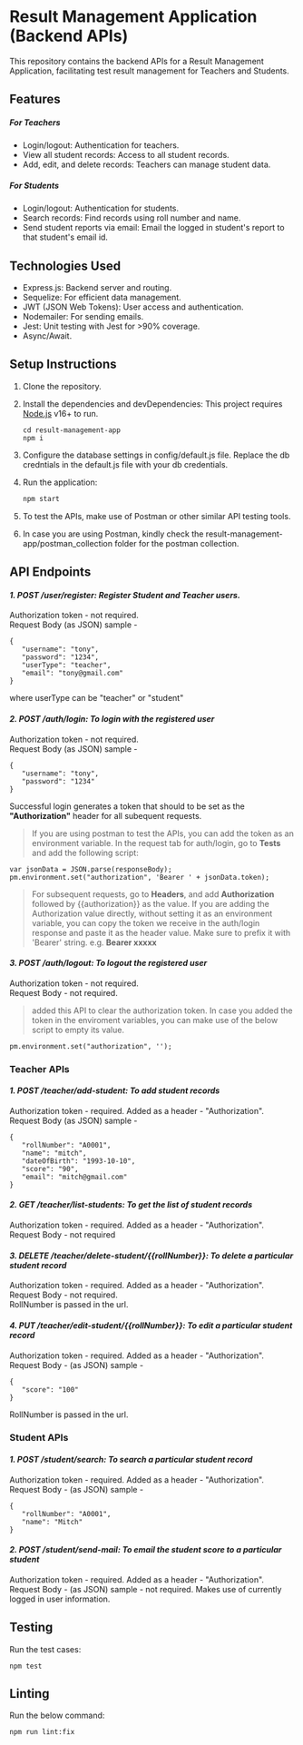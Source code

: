 # Result Management Application (Backend APIs)
This repository contains the backend APIs for a Result Management Application, facilitating test result management for Teachers and Students.

## Features
##### _For Teachers_
- Login/logout: Authentication for teachers.
- View all student records: Access to all student records.
- Add, edit, and delete records: Teachers can manage student data.
##### _For Students_
- Login/logout: Authentication for students.
- Search records: Find records using roll number and name.
- Send student reports via email: Email the logged in student's report to that student's email id.

## Technologies Used
- Express.js: Backend server and routing.
- Sequelize: For efficient data management.
- JWT (JSON Web Tokens): User access and authentication.
- Nodemailer: For sending emails.
- Jest: Unit testing with Jest for >90% coverage.
- Async/Await.

## Setup Instructions
1. Clone the repository.
2. Install the dependencies and devDependencies:
This project requires [Node.js](https://nodejs.org/) v16+ to run.

    ```
    cd result-management-app
    npm i
    ```
3. Configure the database settings in config/default.js file. Replace the db credntials in the default.js file with your db credentials.
4. Run the application:

    ```sh
    npm start
    ```
5. To test the APIs, make use of Postman or other similar API testing tools. 
6. In case you are using Postman, kindly check the result-management-app/postman_collection folder for the postman collection. 

## API Endpoints

#### _1. **POST /user/register**: Register Student and Teacher users._
Authorization token - not required. <br />
Request Body (as JSON) sample - 
 ```
{
    "username": "tony",
    "password": "1234",
    "userType": "teacher",
    "email": "tony@gmail.com"
}
 ```
where userType can be "teacher" or "student"

#### _2. **POST /auth/login**: To login with the registered user_
Authorization token - not required. <br />
Request Body (as JSON) sample - 
 ```
{
    "username": "tony",
    "password": "1234"
}
 ```
Successful login generates a token that should to be set as the **"Authorization"** header for all subequent requests. 
>If you are using postman to test the APIs, you can add the token as an environment variable. In the request tab for auth/login, go to **Tests** and add the following script:
```
var jsonData = JSON.parse(responseBody);
pm.environment.set("authorization", 'Bearer ' + jsonData.token);
```
>For subsequent requests, go to **Headers**, and add **Authorization** followed by {{authorization}} as the value. 
If you are adding the Authorization value directly, without setting it as an environment variable, you can copy the token we receive in the auth/login response and paste it as the header value. Make sure to prefix it with 'Bearer' string. e.g. **Bearer xxxxx**

#### _3. **POST /auth/logout**: To logout the registered user_
Authorization token - not required. <br />
Request Body - not required. 
> added this API to clear the authorization token. In case you added the token in the enviroment variables, you can make use of the below script to empty its value.
```
pm.environment.set("authorization", '');
```

### **Teacher APIs**

#### _1. **POST /teacher/add-student**: To add student records_ 
Authorization token - required. Added as a header - "Authorization". <br />
Request Body (as JSON) sample - 
 ```
{
    "rollNumber": "A0001",
    "name": "mitch",
    "dateOfBirth": "1993-10-10",
    "score": "90",
    "email": "mitch@gmail.com"
}
 ```

#### _2. **GET /teacher/list-students**: To get the list of student records_ 
Authorization token - required. Added as a header - "Authorization". <br />
Request Body - not required <br />

#### _3. **DELETE /teacher/delete-student/{{rollNumber}}**: To delete a particular student record_
Authorization token - required. Added as a header - "Authorization". <br />
Request Body - not required. <br />
RollNumber is passed in the url. <br />

#### _4. **PUT /teacher/edit-student/{{rollNumber}}**: To edit a particular student record_
Authorization token - required. Added as a header - "Authorization". <br />
Request Body - (as JSON) sample - 
 ```
{
    "score": "100"
}
 ```
 RollNumber is passed in the url. <br />
 
### **Student APIs**

#### _1. **POST /student/search**: To search a particular student record_
Authorization token - required. Added as a header - "Authorization". <br />
Request Body - (as JSON) sample - 
 ```
{
    "rollNumber": "A0001",
    "name": "Mitch"
}
 ```
#### _2. **POST /student/send-mail**: To email the student score to a particular student_
Authorization token - required. Added as a header - "Authorization". <br />
Request Body - (as JSON) sample - not required. Makes use of currently logged in user information.
 
## Testing
 Run the test cases:
```
npm test
```

## Linting
 Run the below command:
```
npm run lint:fix
```

